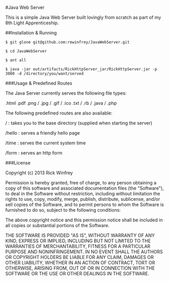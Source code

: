 #Java Web Server

This is a simple Java Web Server built lovingly from scratch as part of my 8th Light Apprenticeship.

##Installation & Running

`$ git glone git@github.com:rewinfrey/JavaWebServer.git`

`$ cd JavaWebServer`

`$ ant all`

`$ java -jar out/artifacts/RickHttpServer_jar/RickHttpServer.jar -p 3000 -d /directory/you/want/served`

###Usage & Predefined Routes

The Java Server currently serves the following file types:

.html
.pdf
.png / .jpg / .gif / .ico
.txt / .rb / .java / .php


The following predefined routes are also available:

/      : takes you to the base directory (supplied when starting the server)

/hello : serves a friendly hello page

/time  : serves the current system time

/form  : serves an http form

###License

Copyright (c) 2013 Rick Winfrey

Permission is hereby granted, free of charge, to any person obtaining a copy of this software and associated documentation files (the "Software"), to deal in the Software without restriction, including without limitation the rights to use, copy, modify, merge, publish, distribute, sublicense, and/or sell copies of the Software, and to permit persons to whom the Software is furnished to do so, subject to the following conditions:

The above copyright notice and this permission notice shall be included in all copies or substantial portions of the Software.

THE SOFTWARE IS PROVIDED "AS IS", WITHOUT WARRANTY OF ANY KIND, EXPRESS OR IMPLIED, INCLUDING BUT NOT LIMITED TO THE WARRANTIES OF MERCHANTABILITY, FITNESS FOR A PARTICULAR PURPOSE AND NONINFRINGEMENT. IN NO EVENT SHALL THE AUTHORS OR COPYRIGHT HOLDERS BE LIABLE FOR ANY CLAIM, DAMAGES OR OTHER LIABILITY, WHETHER IN AN ACTION OF CONTRACT, TORT OR OTHERWISE, ARISING FROM, OUT OF OR IN CONNECTION WITH THE SOFTWARE OR THE USE OR OTHER DEALINGS IN THE SOFTWARE.